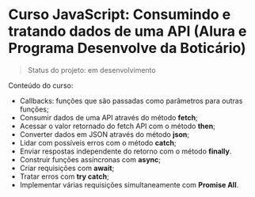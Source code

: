 # Curso JavaScript: Consumindo e tratando dados de uma API (Alura e Programa Desenvolve da Boticário)

> Status do projeto: em desenvolvimento

Conteúdo do curso:

* Callbacks: funções que são passadas como parâmetros para outras funções; 
* Consumir dados de uma API através do método **fetch**;
* Acessar o valor retornado do fetch API com o método **then**;
* Converter dados em JSON através do método **json**;
* Lidar com possíveis erros com o método **catch**;
* Enviar respostas independente do retorno com o método **finally**.
* Construir funções assíncronas com **async**;
* Criar requisições com **await**;
* Tratar erros com **try catch**;
* Implementar várias requisições simultaneamente com **Promise All**.

